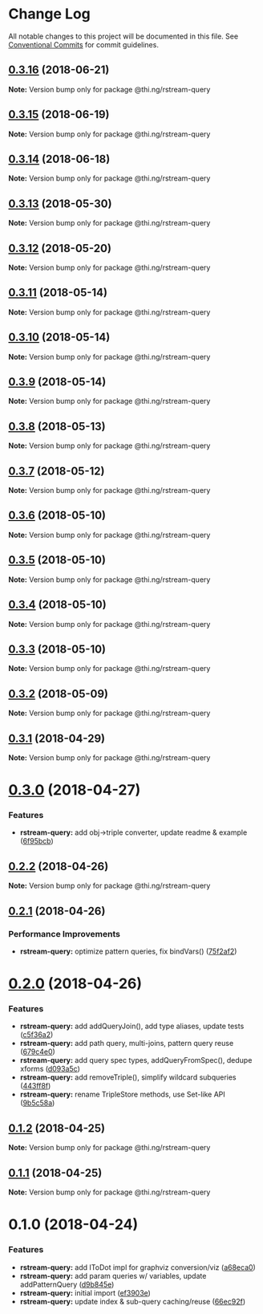 # Change Log

All notable changes to this project will be documented in this file.
See [Conventional Commits](https://conventionalcommits.org) for commit guidelines.

<a name="0.3.16"></a>
## [0.3.16](https://github.com/thi-ng/umbrella/compare/@thi.ng/rstream-query@0.3.15...@thi.ng/rstream-query@0.3.16) (2018-06-21)




**Note:** Version bump only for package @thi.ng/rstream-query

<a name="0.3.15"></a>
## [0.3.15](https://github.com/thi-ng/umbrella/compare/@thi.ng/rstream-query@0.3.14...@thi.ng/rstream-query@0.3.15) (2018-06-19)




**Note:** Version bump only for package @thi.ng/rstream-query

<a name="0.3.14"></a>
## [0.3.14](https://github.com/thi-ng/umbrella/compare/@thi.ng/rstream-query@0.3.13...@thi.ng/rstream-query@0.3.14) (2018-06-18)




**Note:** Version bump only for package @thi.ng/rstream-query

<a name="0.3.13"></a>
## [0.3.13](https://github.com/thi-ng/umbrella/compare/@thi.ng/rstream-query@0.3.12...@thi.ng/rstream-query@0.3.13) (2018-05-30)




**Note:** Version bump only for package @thi.ng/rstream-query

<a name="0.3.12"></a>
## [0.3.12](https://github.com/thi-ng/umbrella/compare/@thi.ng/rstream-query@0.3.11...@thi.ng/rstream-query@0.3.12) (2018-05-20)




**Note:** Version bump only for package @thi.ng/rstream-query

<a name="0.3.11"></a>
## [0.3.11](https://github.com/thi-ng/umbrella/compare/@thi.ng/rstream-query@0.3.10...@thi.ng/rstream-query@0.3.11) (2018-05-14)




**Note:** Version bump only for package @thi.ng/rstream-query

<a name="0.3.10"></a>
## [0.3.10](https://github.com/thi-ng/umbrella/compare/@thi.ng/rstream-query@0.3.9...@thi.ng/rstream-query@0.3.10) (2018-05-14)




**Note:** Version bump only for package @thi.ng/rstream-query

<a name="0.3.9"></a>
## [0.3.9](https://github.com/thi-ng/umbrella/compare/@thi.ng/rstream-query@0.3.8...@thi.ng/rstream-query@0.3.9) (2018-05-14)




**Note:** Version bump only for package @thi.ng/rstream-query

<a name="0.3.8"></a>
## [0.3.8](https://github.com/thi-ng/umbrella/compare/@thi.ng/rstream-query@0.3.7...@thi.ng/rstream-query@0.3.8) (2018-05-13)




**Note:** Version bump only for package @thi.ng/rstream-query

<a name="0.3.7"></a>
## [0.3.7](https://github.com/thi-ng/umbrella/compare/@thi.ng/rstream-query@0.3.6...@thi.ng/rstream-query@0.3.7) (2018-05-12)




**Note:** Version bump only for package @thi.ng/rstream-query

<a name="0.3.6"></a>
## [0.3.6](https://github.com/thi-ng/umbrella/compare/@thi.ng/rstream-query@0.3.5...@thi.ng/rstream-query@0.3.6) (2018-05-10)




**Note:** Version bump only for package @thi.ng/rstream-query

<a name="0.3.5"></a>
## [0.3.5](https://github.com/thi-ng/umbrella/compare/@thi.ng/rstream-query@0.3.4...@thi.ng/rstream-query@0.3.5) (2018-05-10)




**Note:** Version bump only for package @thi.ng/rstream-query

<a name="0.3.4"></a>
## [0.3.4](https://github.com/thi-ng/umbrella/compare/@thi.ng/rstream-query@0.3.3...@thi.ng/rstream-query@0.3.4) (2018-05-10)




**Note:** Version bump only for package @thi.ng/rstream-query

<a name="0.3.3"></a>
## [0.3.3](https://github.com/thi-ng/umbrella/compare/@thi.ng/rstream-query@0.3.2...@thi.ng/rstream-query@0.3.3) (2018-05-10)




**Note:** Version bump only for package @thi.ng/rstream-query

<a name="0.3.2"></a>
## [0.3.2](https://github.com/thi-ng/umbrella/compare/@thi.ng/rstream-query@0.3.1...@thi.ng/rstream-query@0.3.2) (2018-05-09)




**Note:** Version bump only for package @thi.ng/rstream-query

<a name="0.3.1"></a>
## [0.3.1](https://github.com/thi-ng/umbrella/compare/@thi.ng/rstream-query@0.3.0...@thi.ng/rstream-query@0.3.1) (2018-04-29)




**Note:** Version bump only for package @thi.ng/rstream-query

<a name="0.3.0"></a>
# [0.3.0](https://github.com/thi-ng/umbrella/compare/@thi.ng/rstream-query@0.2.2...@thi.ng/rstream-query@0.3.0) (2018-04-27)


### Features

* **rstream-query:** add obj->triple converter, update readme & example ([6f95bcb](https://github.com/thi-ng/umbrella/commit/6f95bcb))




<a name="0.2.2"></a>
## [0.2.2](https://github.com/thi-ng/umbrella/compare/@thi.ng/rstream-query@0.2.1...@thi.ng/rstream-query@0.2.2) (2018-04-26)




**Note:** Version bump only for package @thi.ng/rstream-query

<a name="0.2.1"></a>
## [0.2.1](https://github.com/thi-ng/umbrella/compare/@thi.ng/rstream-query@0.2.0...@thi.ng/rstream-query@0.2.1) (2018-04-26)


### Performance Improvements

* **rstream-query:** optimize pattern queries, fix bindVars() ([75f2af2](https://github.com/thi-ng/umbrella/commit/75f2af2))




<a name="0.2.0"></a>
# [0.2.0](https://github.com/thi-ng/umbrella/compare/@thi.ng/rstream-query@0.1.2...@thi.ng/rstream-query@0.2.0) (2018-04-26)


### Features

* **rstream-query:** add addQueryJoin(), add type aliases, update tests ([c5f36a2](https://github.com/thi-ng/umbrella/commit/c5f36a2))
* **rstream-query:** add path query, multi-joins, pattern query reuse ([679c4e0](https://github.com/thi-ng/umbrella/commit/679c4e0))
* **rstream-query:** add query spec types, addQueryFromSpec(), dedupe xforms ([d093a5c](https://github.com/thi-ng/umbrella/commit/d093a5c))
* **rstream-query:** add removeTriple(), simplify wildcard subqueries ([443ff8f](https://github.com/thi-ng/umbrella/commit/443ff8f))
* **rstream-query:** rename TripleStore methods, use Set-like API ([9b5c58a](https://github.com/thi-ng/umbrella/commit/9b5c58a))




<a name="0.1.2"></a>
## [0.1.2](https://github.com/thi-ng/umbrella/compare/@thi.ng/rstream-query@0.1.1...@thi.ng/rstream-query@0.1.2) (2018-04-25)




**Note:** Version bump only for package @thi.ng/rstream-query

<a name="0.1.1"></a>
## [0.1.1](https://github.com/thi-ng/umbrella/compare/@thi.ng/rstream-query@0.1.0...@thi.ng/rstream-query@0.1.1) (2018-04-25)




**Note:** Version bump only for package @thi.ng/rstream-query

<a name="0.1.0"></a>
# 0.1.0 (2018-04-24)


### Features

* **rstream-query:** add IToDot impl for graphviz conversion/viz ([a68eca0](https://github.com/thi-ng/umbrella/commit/a68eca0))
* **rstream-query:** add param queries w/ variables, update addPatternQuery ([d9b845e](https://github.com/thi-ng/umbrella/commit/d9b845e))
* **rstream-query:** initial import ([ef3903e](https://github.com/thi-ng/umbrella/commit/ef3903e))
* **rstream-query:** update index & sub-query caching/reuse ([66ec92f](https://github.com/thi-ng/umbrella/commit/66ec92f))
